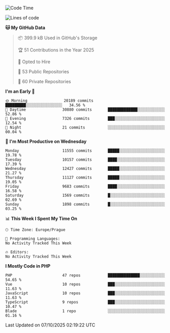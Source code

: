 <!--START_SECTION:waka-->
![Code Time](http://img.shields.io/badge/Code%20Time-1%2C584%20hrs%203%20mins-blue)

![Lines of code](https://img.shields.io/badge/From%20Hello%20World%20I%27ve%20Written-16.7%20million%20lines%20of%20code-blue)

**🐱 My GitHub Data** 

> 📦 399.9 kB Used in GitHub's Storage 
 > 
> 🏆 51 Contributions in the Year 2025
 > 
> 💼 Opted to Hire
 > 
> 📜 53 Public Repositories 
 > 
> 🔑 60 Private Repositories 
 > 
**I'm an Early 🐤** 

```text
🌞 Morning                20189 commits       █████████░░░░░░░░░░░░░░░░   34.56 % 
🌆 Daytime                30880 commits       █████████████░░░░░░░░░░░░   52.86 % 
🌃 Evening                7326 commits        ███░░░░░░░░░░░░░░░░░░░░░░   12.54 % 
🌙 Night                  21 commits          ░░░░░░░░░░░░░░░░░░░░░░░░░   00.04 % 
```
📅 **I'm Most Productive on Wednesday** 

```text
Monday                   11555 commits       █████░░░░░░░░░░░░░░░░░░░░   19.78 % 
Tuesday                  10157 commits       ████░░░░░░░░░░░░░░░░░░░░░   17.39 % 
Wednesday                12427 commits       █████░░░░░░░░░░░░░░░░░░░░   21.27 % 
Thursday                 11127 commits       █████░░░░░░░░░░░░░░░░░░░░   19.05 % 
Friday                   9683 commits        ████░░░░░░░░░░░░░░░░░░░░░   16.58 % 
Saturday                 1569 commits        █░░░░░░░░░░░░░░░░░░░░░░░░   02.69 % 
Sunday                   1898 commits        █░░░░░░░░░░░░░░░░░░░░░░░░   03.25 % 
```


📊 **This Week I Spent My Time On** 

```text
🕑︎ Time Zone: Europe/Prague

💬 Programming Languages: 
No Activity Tracked This Week

🔥 Editors: 
No Activity Tracked This Week
```

**I Mostly Code in PHP** 

```text
PHP                      47 repos            ██████████████░░░░░░░░░░░   54.65 % 
Vue                      10 repos            ███░░░░░░░░░░░░░░░░░░░░░░   11.63 % 
JavaScript               10 repos            ███░░░░░░░░░░░░░░░░░░░░░░   11.63 % 
TypeScript               9 repos             ███░░░░░░░░░░░░░░░░░░░░░░   10.47 % 
Blade                    1 repo              ░░░░░░░░░░░░░░░░░░░░░░░░░   01.16 % 
```




 Last Updated on 07/10/2025 02:19:22 UTC
<!--END_SECTION:waka-->
<!--
**AlexKratky/AlexKratky** is a ✨ _special_ ✨ repository because its `README.md` (this file) appears on your GitHub profile.

Here are some ideas to get you started:

- 🔭 I’m currently working on ...
- 🌱 I’m currently learning ...
- 👯 I’m looking to collaborate on ...
- 🤔 I’m looking for help with ...
- 💬 Ask me about ...
- 📫 How to reach me: ...
- 😄 Pronouns: ...
- ⚡ Fun fact: ...
-->
